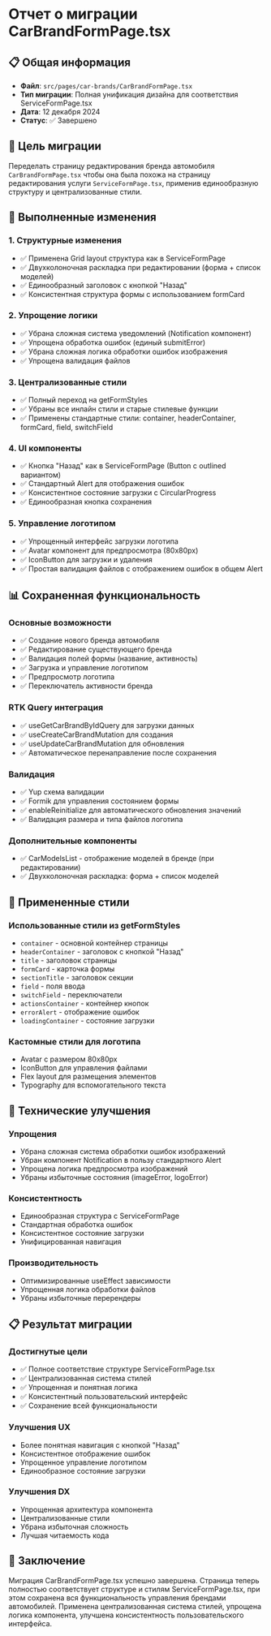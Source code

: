 # Отчет о миграции CarBrandFormPage.tsx

## 📋 Общая информация
- **Файл**: `src/pages/car-brands/CarBrandFormPage.tsx`
- **Тип миграции**: Полная унификация дизайна для соответствия ServiceFormPage.tsx
- **Дата**: 12 декабря 2024
- **Статус**: ✅ Завершено

## 🎯 Цель миграции
Переделать страницу редактирования бренда автомобиля `CarBrandFormPage.tsx` чтобы она была похожа на страницу редактирования услуги `ServiceFormPage.tsx`, применив единообразную структуру и централизованные стили.

## 🔄 Выполненные изменения

### 1. Структурные изменения
- ✅ Применена Grid layout структура как в ServiceFormPage
- ✅ Двухколоночная раскладка при редактировании (форма + список моделей)
- ✅ Единообразный заголовок с кнопкой "Назад"
- ✅ Консистентная структура формы с использованием formCard

### 2. Упрощение логики
- ✅ Убрана сложная система уведомлений (Notification компонент)
- ✅ Упрощена обработка ошибок (единый submitError)
- ✅ Убрана сложная логика обработки ошибок изображения
- ✅ Упрощена валидация файлов

### 3. Централизованные стили
- ✅ Полный переход на getFormStyles
- ✅ Убраны все инлайн стили и старые стилевые функции
- ✅ Применены стандартные стили: container, headerContainer, formCard, field, switchField

### 4. UI компоненты
- ✅ Кнопка "Назад" как в ServiceFormPage (Button с outlined вариантом)
- ✅ Стандартный Alert для отображения ошибок
- ✅ Консистентное состояние загрузки с CircularProgress
- ✅ Единообразная кнопка сохранения

### 5. Управление логотипом
- ✅ Упрощенный интерфейс загрузки логотипа
- ✅ Avatar компонент для предпросмотра (80x80px)
- ✅ IconButton для загрузки и удаления
- ✅ Простая валидация файлов с отображением ошибок в общем Alert

## 📊 Сохраненная функциональность

### Основные возможности
- ✅ Создание нового бренда автомобиля
- ✅ Редактирование существующего бренда
- ✅ Валидация полей формы (название, активность)
- ✅ Загрузка и управление логотипом
- ✅ Предпросмотр логотипа
- ✅ Переключатель активности бренда

### RTK Query интеграция
- ✅ useGetCarBrandByIdQuery для загрузки данных
- ✅ useCreateCarBrandMutation для создания
- ✅ useUpdateCarBrandMutation для обновления
- ✅ Автоматическое перенаправление после сохранения

### Валидация
- ✅ Yup схема валидации
- ✅ Formik для управления состоянием формы
- ✅ enableReinitialize для автоматического обновления значений
- ✅ Валидация размера и типа файлов логотипа

### Дополнительные компоненты
- ✅ CarModelsList - отображение моделей в бренде (при редактировании)
- ✅ Двухколоночная раскладка: форма + список моделей

## 🎨 Примененные стили

### Использованные стили из getFormStyles
- `container` - основной контейнер страницы
- `headerContainer` - заголовок с кнопкой "Назад"
- `title` - заголовок страницы
- `formCard` - карточка формы
- `sectionTitle` - заголовок секции
- `field` - поля ввода
- `switchField` - переключатели
- `actionsContainer` - контейнер кнопок
- `errorAlert` - отображение ошибок
- `loadingContainer` - состояние загрузки

### Кастомные стили для логотипа
- Avatar с размером 80x80px
- IconButton для управления файлами
- Flex layout для размещения элементов
- Typography для вспомогательного текста

## 🔧 Технические улучшения

### Упрощения
- Убрана сложная система обработки ошибок изображений
- Убран компонент Notification в пользу стандартного Alert
- Упрощена логика предпросмотра изображений
- Убраны избыточные состояния (imageError, logoError)

### Консистентность
- Единообразная структура с ServiceFormPage
- Стандартная обработка ошибок
- Консистентное состояние загрузки
- Унифицированная навигация

### Производительность
- Оптимизированные useEffect зависимости
- Упрощенная логика обработки файлов
- Убраны избыточные перерендеры

## 📋 Результат миграции

### Достигнутые цели
- ✅ Полное соответствие структуре ServiceFormPage.tsx
- ✅ Централизованная система стилей
- ✅ Упрощенная и понятная логика
- ✅ Консистентный пользовательский интерфейс
- ✅ Сохранение всей функциональности

### Улучшения UX
- Более понятная навигация с кнопкой "Назад"
- Консистентное отображение ошибок
- Упрощенное управление логотипом
- Единообразное состояние загрузки

### Улучшения DX
- Упрощенная архитектура компонента
- Централизованные стили
- Убрана избыточная сложность
- Лучшая читаемость кода

## 🚀 Заключение

Миграция CarBrandFormPage.tsx успешно завершена. Страница теперь полностью соответствует структуре и стилям ServiceFormPage.tsx, при этом сохранена вся функциональность управления брендами автомобилей. Применена централизованная система стилей, упрощена логика компонента, улучшена консистентность пользовательского интерфейса. 